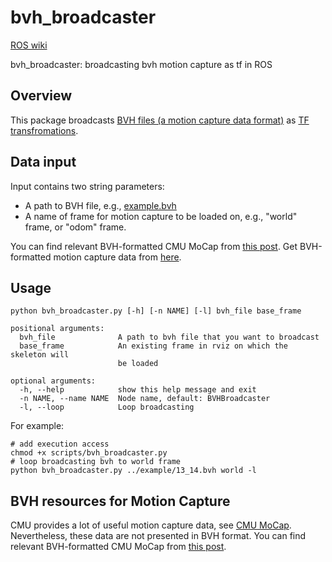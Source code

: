 # bvh_broadcaster
[ROS wiki](http://wiki.ros.org/bvh_broadcaster)

bvh_broadcaster: broadcasting bvh motion capture as tf in ROS

## Overview
This package broadcasts [BVH files (a motion capture data format)](https://research.cs.wisc.edu/graphics/Courses/cs-838-1999/Jeff/BVH.html) as [TF transfromations](http://wiki.ros.org/rviz/DisplayTypes/TF).

## Data input

Input contains two string parameters:

 * A path to BVH file, e.g., [example.bvh](https://research.cs.wisc.edu/graphics/Courses/cs-838-1999/Jeff/Example1.bvh)
 * A name of frame for motion capture to be loaded on, e.g., "world" frame, or "odom" frame.

You can find relevant BVH-formatted CMU MoCap from [this post](https://github.com/mingfeisun/bvh_broadcaster/blob/master/cmu_mocap_bvh.md). Get BVH-formatted motion capture data from [here](http://www.cgspeed.com/).

## Usage

``` shell
python bvh_broadcaster.py [-h] [-n NAME] [-l] bvh_file base_frame

positional arguments:
  bvh_file              A path to bvh file that you want to broadcast
  base_frame            An existing frame in rviz on which the skeleton will
                        be loaded

optional arguments:
  -h, --help            show this help message and exit
  -n NAME, --name NAME  Node name, default: BVHBroadcaster
  -l, --loop            Loop broadcasting
```

For example:
``` shell
# add execution access
chmod +x scripts/bvh_broadcaster.py
# loop broadcasting bvh to world frame
python bvh_broadcaster.py ../example/13_14.bvh world -l
```


## BVH resources for Motion Capture
CMU provides a lot of useful motion capture data, see [CMU MoCap](http://mocap.cs.cmu.edu/). Nevertheless, these data are not presented in BVH format. You can find relevant BVH-formatted CMU MoCap from [this post](https://github.com/mingfeisun/bvh_broadcaster/blob/master/cmu_mocap_bvh.md).

